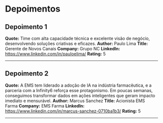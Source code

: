 # Depoimentos

## Depoimento 1
**Quote:** Time com alta capacidade técnica e excelente visão de negócio, desenvolvendo soluções criativas e eficazes.
**Author:** Paulo Lima
**Title:** Gerente de Novos Canais
**Company:** Grupo NC
**LinkedIn:** https://www.linkedin.com/in/pauloelima/
**Rating:** 5

---

## Depoimento 2
**Quote:** A EMS tem liderado a adoção de IA na indústria farmacêutica, e a parceria com a Infinity6 reforça esse protagonismo. Em poucas semanas, conseguimos transformar dados em ações inteligentes que geram impacto imediato e mensurável.
**Author:** Marcus Sanchez
**Title:** Acionista EMS Farma
**Company:** EMS Farma
**LinkedIn:** https://www.linkedin.com/in/marcus-sanchez-0710ba1b3/
**Rating:** 5

---
